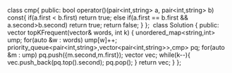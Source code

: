 class cmp{
public:
bool operator()(pair<int,string> a, pair<int,string> b) const{
if(a.first < b.first) return true;
else if(a.first == b.first && a.second>b.second) return true;
return false;
}
};
​
class Solution {
public:
vector<string> topKFrequent(vector<string>& words, int k) {
unordered_map<string,int> ump;
for(auto &w : words) ump[w]++;
priority_queue<pair<int,string>,vector<pair<int,string>>,cmp> pq;
for(auto &m : ump) pq.push({m.second,m.first});
vector<string> vec;
while(k--){
vec.push_back(pq.top().second);
pq.pop();
}
return vec;
}
};